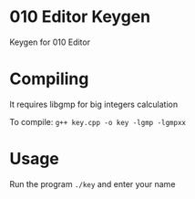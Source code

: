# 010 Editor Keygen
Keygen for 010 Editor

# Compiling
It requires libgmp for big integers calculation

To compile: ``` g++ key.cpp -o key -lgmp -lgmpxx ```

# Usage
Run the program ```./key``` and enter your name

